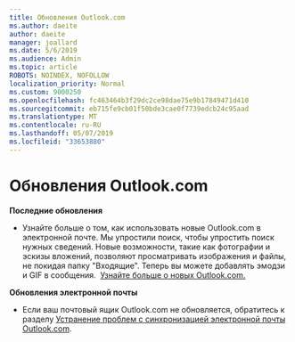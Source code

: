 ```yaml
---
title: Обновления Outlook.com
ms.author: daeite
author: daeite
manager: joallard
ms.date: 5/6/2019
ms.audience: Admin
ms.topic: article
ROBOTS: NOINDEX, NOFOLLOW
localization_priority: Normal
ms.custom: 9000250
ms.openlocfilehash: fc463464b3f29dc2ce98dae75e9b17849471d410
ms.sourcegitcommit: eb715fe9cb01f50bde3cae0f7739edcb24c95aad
ms.translationtype: MT
ms.contentlocale: ru-RU
ms.lasthandoff: 05/07/2019
ms.locfileid: "33653880"
---
```

# <a name="outlookcom-updates"></a>Обновления Outlook.com

**Последние обновления**

- Узнайте больше о том, как использовать новые Outlook.com в электронной почте. Мы упростили поиск, чтобы упростить поиск нужных сведений. Новые возможности, такие как фотографии и эскизы вложений, позволяют просматривать изображения и файлы, не покидая папку "Входящие". Теперь вы можете добавлять эмодзи и GIF в сообщения.  [Узнайте больше о новых Outlook.com.](https://support.office.com/article/40676ad0-c831-45ac-a023-5be633be798d)

**Обновления электронной почты**

- Если ваш почтовый ящик Outlook.com не обновляется, обратитесь к разделу [Устранение проблем с синхронизацией электронной почты Outlook.com](https://support.office.com/article/d39e3341-8d79-4bf1-b3c7-ded602233642).